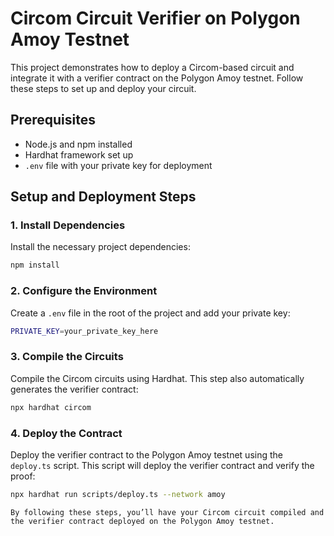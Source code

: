 # Circom Circuit Verifier on Polygon Amoy Testnet

This project demonstrates how to deploy a Circom-based circuit and integrate it with a verifier contract on the Polygon Amoy testnet. Follow these steps to set up and deploy your circuit.

## Prerequisites

- Node.js and npm installed
- Hardhat framework set up
- `.env` file with your private key for deployment

## Setup and Deployment Steps

### 1. Install Dependencies

Install the necessary project dependencies:

```bash
npm install
```

### 2. Configure the Environment

Create a `.env` file in the root of the project and add your private key:

```bash
PRIVATE_KEY=your_private_key_here
```

### 3. Compile the Circuits

Compile the Circom circuits using Hardhat. This step also automatically generates the verifier contract:

```bash
npx hardhat circom
```

### 4. Deploy the Contract

Deploy the verifier contract to the Polygon Amoy testnet using the `deploy.ts` script. This script will deploy the verifier contract and verify the proof:

```bash
npx hardhat run scripts/deploy.ts --network amoy
```
```
By following these steps, you’ll have your Circom circuit compiled and the verifier contract deployed on the Polygon Amoy testnet.

